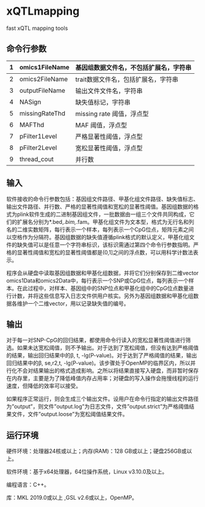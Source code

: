 # xQTLmapping
 fast xQTL mapping tools



##   命令行参数

| 1    | omics1FileName | 基因组数据文件名，不包括扩展名，字符串 |
| ---- | -------------- | -------------------------------------- |
| 2    | omics2FileName | trait数据文件名，包括扩展名，字符串    |
| 3    | outputFileName | 输出文件文件名，字符串                 |
| 4    | NASign         | 缺失值标记，字符串                     |
| 5    | missingRateThd | missing rate 阈值，浮点型              |
| 6    | MAFThd         | MAF 阈值，浮点型                       |
| 7    | pFilter1Level  | 严格显著性阈值，浮点型                 |
| 8    | pFilter2Level  | 宽松显著性阈值，浮点型                 |
| 9    | thread_cout    | 并行数                                 |

 

##   输入

软件接收的命令行参数包括：基因组文件路径、甲基化组文件路径、缺失值标志、输出文件路径、并行数、严格的显著性阈值和宽松的显著性阈值。基因组数据的格式为plink软件生成的二进制基因组文件，一批数据由一组三个文件共同构成，它们的扩展名分别为*.bed,*.bim,*.fam。甲基化组文件为文本型，格式为无行名和列名的二维实数矩阵，每行表示一个样本，每列表示一个CpG位点，矩阵元素之间以空格作为分隔符。基因组数据的缺失值遵循plink格式的默认定义，甲基化组文件的缺失值可以是任意一个字符串标识，该标识需通过第四个命令行参数指明。严格的显著性阈值和宽松的显著性阈值都是(0,1]之间的浮点数，可以用科学计数法表示。

程序会从硬盘中读取基因组数据和甲基化组数据，并将它们分别保存到二维vector omics1Data和omics2Data中，每行表示一个SNP或CpG位点，每列表示一个样本。在此过程中，对样本、基因组中的SNP位点和甲基化组中的CpG位点数量进行计数，并将这些信息写入日志文件供用户核实。另外为基因组数据和甲基化组数据各维护一个二维vector，用以记录缺失值的编号。



##   输出

对于每一对SNP-CpG的回归结果，都使用命令行读入的宽松显著性阈值进行筛选。如果未达宽松阈值，则不予输出。对于达到了宽松阈值，但没有达到严格阈值的结果，输出回归结果中的β, t, -lg(P-value)。对于达到了严格阈值的结果，输出回归结果中的β, se,r2,t, -lg(P-value)。该步骤处于OpenMP的临界区内，所以并行化不会对结果输出的格式造成影响。之所以将结果直接写入硬盘，而非暂时保存在内存里，主要是为了降低峰值内存占用率；对硬盘的写入操作会拖慢线程的运行速度，但降低的效率可以接受。

如果程序正常运行，则会生成三个输出文件。设用户在命令行指定的输出文件路径为”output”，则文件”output.log”为日志文件，文件”output.strict”为严格阈值结果文件，文件”output.loose”为宽松阈值结果文件。



## 运行环境

  硬件环境：处理器24核或以上；内存(RAM)：128 GB或以上；硬盘256GB或以上。

  软件环境：基于x64处理器，64位操作系统，Linux v3.10.0及以上。

编程语言：C++。

库：MKL 2019.0或以上 ,GSL v2.6或以上，OpenMP。
